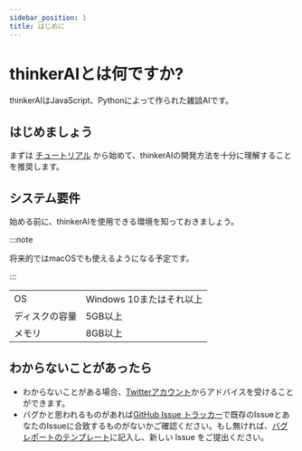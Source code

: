 ```yaml
---
sidebar_position: 1
title: はじめに
---
```


# thinkerAIとは何ですか?

thinkerAIはJavaScript、Pythonによって作られた雑談AIです。

## はじめましょう

まずは [チュートリアル](category/tutorial/) から始めて、thinkerAIの開発方法を十分に理解することを推奨します。

## システム要件

始める前に、thinkerAIを使用できる環境を知っておきましょう。

:::note

将来的ではmacOSでも使えるようになる予定です。

:::

|||
|---|---|
| OS | Windows 10またはそれ以上|
| ディスクの容量 | 5GB以上 |
| メモリ | 8GB以上 |

## わからないことがあったら

* わからないことがある場合、[Twitterアカウント](https://twitter.com/thinking-grp)からアドバイスを受けることができます。
* バグかと思われるものがあれば[GitHub Issue トラッカー](https://github.com/thinking-grp/thinkerAI/issues)で既存のIssueとあなたのIssueに合致するものがないかご確認ください。もし無ければ、[バグレポートのテンプレート](aaaa)に記入し、新しい Issue をご提出ください。